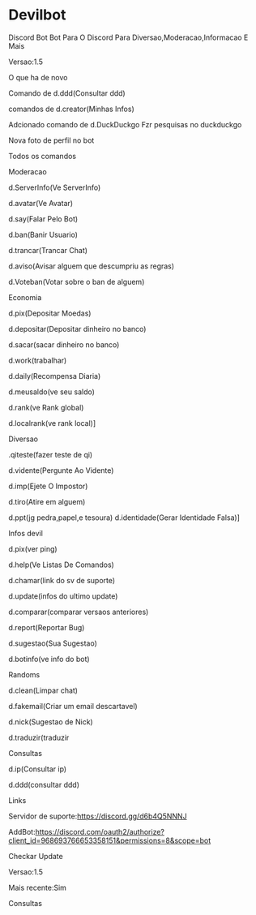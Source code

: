 # Devilbot
Discord Bot 
Bot Para O Discord Para Diversao,Moderacao,Informacao E Mais

Versao:1.5

O que ha de novo

Comando de d.ddd(Consultar ddd)

comandos de d.creator(Minhas Infos)

Adcionado comando de d.DuckDuckgo Fzr pesquisas no duckduckgo

Nova foto de perfil no bot

Todos os comandos

Moderacao

d.ServerInfo(Ve ServerInfo)

d.avatar(Ve Avatar)

d.say(Falar Pelo Bot)

d.ban(Banir Usuario)

d.trancar(Trancar Chat)

d.aviso(Avisar alguem que descumpriu as regras)

d.Voteban(Votar sobre o ban de alguem)

Economia

d.pix(Depositar Moedas)

d.depositar(Depositar dinheiro no banco)

d.sacar(sacar dinheiro no banco)

d.work(trabalhar)

d.daily(Recompensa Diaria)

d.meusaldo(ve seu saldo)


d.rank(ve Rank global)

d.localrank(ve rank local)]

Diversao


.qiteste(fazer teste de qi)

d.vidente(Pergunte Ao Vidente)

d.imp(Ejete O Impostor)

d.tiro(Atire em alguem)

d.ppt(jg pedra,papel,e tesoura)
d.identidade(Gerar Identidade Falsa)]



Infos devil


d.pix(ver ping)

d.help(Ve Listas De Comandos)

d.chamar(link do sv de suporte)

d.update(infos do ultimo update)

d.comparar(comparar versaos anteriores)

d.report(Reportar Bug)

d.sugestao(Sua Sugestao)

d.botinfo(ve info do bot)

Randoms

d.clean(Limpar chat)


d.fakemail(Criar um email descartavel)

d.nick(Sugestao de Nick)

d.traduzir(traduzir

Consultas

d.ip(Consultar ip)

d.ddd(consultar ddd)

Links

Servidor de suporte:https://discord.gg/d6b4Q5NNNJ

AddBot:https://discord.com/oauth2/authorize?client_id=968693766653358151&permissions=8&scope=bot

Checkar Update

Versao:1.5

Mais recente:Sim

Consultas


